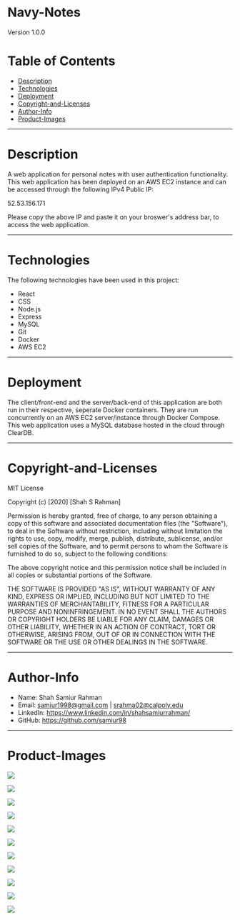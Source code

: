 # Navy-Notes
Version 1.0.0

# Table of Contents

- [Description](#description)
- [Technologies](#technologies)
- [Deployment](#deployment)
- [Copyright-and-Licenses](#copyright-and-licenses)
- [Author-Info](#author-info)
- [Product-Images](#product-images)
---

# Description
A web application for personal notes with user authentication functionality. This web application has been deployed on an AWS EC2 instance and can be accessed through the following IPv4 Public IP:

52.53.156.171

Please copy the above IP and paste it on your broswer's address bar, to access the web application.

---

# Technologies
The following technologies have been used in this project:
- React
- CSS
- Node.js
- Express
- MySQL
- Git
- Docker
- AWS EC2
---

# Deployment
The client/front-end and the server/back-end of this application are both run in their respective, seperate Docker containers. They are run concurrently on an AWS EC2 server/instance through Docker Compose.
This web application uses a MySQL database hosted in the cloud through ClearDB.

---

# Copyright-and-Licenses
MIT License

Copyright (c) [2020] [Shah S Rahman]

Permission is hereby granted, free of charge, to any person obtaining a copy of this software and associated documentation files (the "Software"), to deal in the Software without restriction, including without limitation the rights to use, copy, modify, merge, publish, distribute, sublicense, and/or sell copies of the Software, and to permit persons to whom the Software is furnished to do so, subject to the following conditions:

The above copyright notice and this permission notice shall be included in all copies or substantial portions of the Software.

THE SOFTWARE IS PROVIDED "AS IS", WITHOUT WARRANTY OF ANY KIND, EXPRESS OR IMPLIED, INCLUDING BUT NOT LIMITED TO THE WARRANTIES OF MERCHANTABILITY, FITNESS FOR A PARTICULAR PURPOSE AND NONINFRINGEMENT. IN NO EVENT SHALL THE AUTHORS OR COPYRIGHT HOLDERS BE LIABLE FOR ANY CLAIM, DAMAGES OR OTHER LIABILITY, WHETHER IN AN ACTION OF CONTRACT, TORT OR OTHERWISE, ARISING FROM, OUT OF OR IN CONNECTION WITH THE SOFTWARE OR THE USE OR OTHER DEALINGS IN THE SOFTWARE.


--- 

# Author-Info
- Name: Shah Samiur Rahman
- Email: samiur1998@gmail.com | srahma02@calpoly.edu
- LinkedIn: https://www.linkedin.com/in/shahsamiurrahman/
- GitHub: https://github.com/samiur98
---

# Product-Images

![](productImages/Login1.png)


![](productImages/Signup1.png)


![](productImages/Signup2.png)


![](productImages/Login2.png)


![](productImages/Dashboard1.png)


![](productImages/Dashboard2.png)


![](productImages/Dashboard3.png)


![](productImages/AddNote1.png)


![](productImages/AddNote2.png)


![](productImages/UpdateNote1.png)


![](productImages/ChangePassword1.png)

